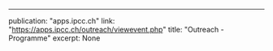 ---
publication: "apps.ipcc.ch"
link: "https://apps.ipcc.ch/outreach/viewevent.php"
title: "Outreach - Programme"
excerpt: None
